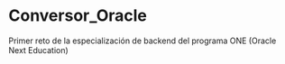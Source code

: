 # Conversor_Oracle
Primer reto de la especialización de backend del programa ONE (Oracle Next Education)
